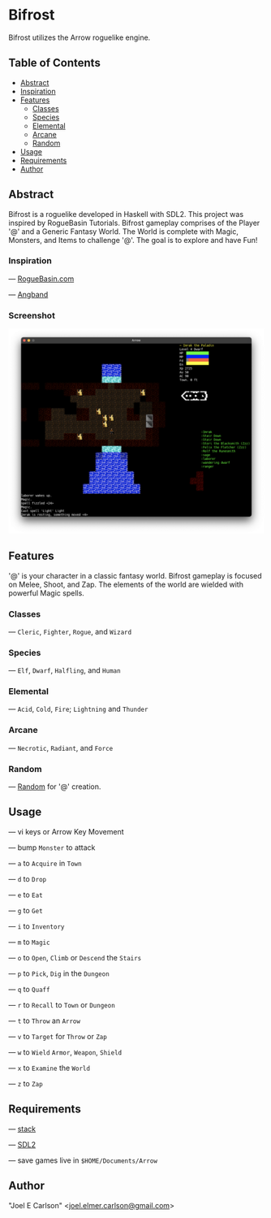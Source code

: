 # Bifrost

Bifrost utilizes the Arrow roguelike engine.

## Table of Contents
- [Abstract](#abstract)
- [Inspiration](#inspiration)
- [Features](#features)
  - [Classes](#classes)
  - [Species](#species)
  - [Elemental](#elemental)
  - [Arcane](#arcane)
  - [Random](#random)
- [Usage](#usage)
- [Requirements](#requirements)
- [Author](#author)


## Abstract
Bifrost is a roguelike developed in Haskell with SDL2. This
project was inspired by RogueBasin Tutorials. Bifrost gameplay comprises
of the Player '@' and a Generic Fantasy World. The World is complete
with Magic, Monsters, and Items to challenge '@'. The goal
is to explore and have Fun!

### Inspiration
&mdash; [RogueBasin.com](http://www.roguebasin.com/index.php/How_to_Write_a_Roguelike_in_15_Steps)

&mdash; [Angband](https://github.com/angband/angband)

### Screenshot
![Screenshot.png](images/Screenshot.png)

## Features
'@' is your character in a classic fantasy world. Bifrost gameplay
is focused on Melee, Shoot, and Zap. The elements of the world 
are wielded with powerful Magic spells.

### Classes
&mdash; `Cleric`, `Fighter`, `Rogue`, and `Wizard`

### Species
&mdash; `Elf`, `Dwarf`, `Halfling`, and `Human`

### Elemental
&mdash; `Acid`, `Cold`, `Fire`; `Lightning` and `Thunder`

### Arcane
&mdash; `Necrotic`, `Radiant`, and `Force`

### Random
&mdash; [Random](https://github.com/joelelmercarlson/Random) for '@' creation.

## Usage

&mdash; vi keys or Arrow Key Movement

&mdash; bump `Monster` to attack

&mdash; `a` to `Acquire` in `Town`

&mdash; `d` to `Drop`

&mdash; `e` to `Eat`

&mdash; `g` to `Get`

&mdash; `i` to `Inventory`

&mdash; `m` to `Magic`

&mdash; `o` to `Open`, `Climb` or `Descend` the `Stairs`

&mdash; `p` to `Pick`, `Dig` in the `Dungeon`

&mdash; `q` to `Quaff`

&mdash; `r` to `Recall` to `Town` or `Dungeon`

&mdash; `t` to `Throw` an `Arrow`

&mdash; `v` to `Target` for `Throw` or `Zap`

&mdash; `w` to `Wield` `Armor`, `Weapon`, `Shield`

&mdash; `x` to `Examine` the `World`

&mdash; `z` to `Zap`

## Requirements
&mdash; [stack](https://haskellstack.org/)

&mdash; [SDL2](https://libsdl.org/)

&mdash; save games live in ```$HOME/Documents/Arrow```

## Author
"Joel E Carlson" &lt;joel.elmer.carlson@gmail.com&gt;
